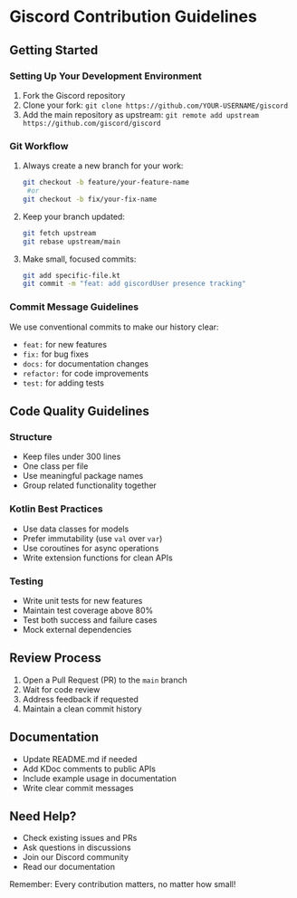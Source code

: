 # Giscord Contribution Guidelines

## Getting Started

### Setting Up Your Development Environment
1. Fork the Giscord repository
2. Clone your fork: `git clone https://github.com/YOUR-USERNAME/giscord`
3. Add the main repository as upstream: `git remote add upstream https://github.com/giscord/giscord`

### Git Workflow
1. Always create a new branch for your work:
   ```bash
   git checkout -b feature/your-feature-name
    #or
   git checkout -b fix/your-fix-name
   ```

2. Keep your branch updated:
   ```bash
   git fetch upstream
   git rebase upstream/main
   ```

3. Make small, focused commits:
   ```bash
   git add specific-file.kt
   git commit -m "feat: add giscordUser presence tracking"
   ```

### Commit Message Guidelines
We use conventional commits to make our history clear:
- `feat:` for new features
- `fix:` for bug fixes
- `docs:` for documentation changes
- `refactor:` for code improvements
- `test:` for adding tests

## Code Quality Guidelines

### Structure
- Keep files under 300 lines
- One class per file
- Use meaningful package names
- Group related functionality together

### Kotlin Best Practices
- Use data classes for models
- Prefer immutability (use `val` over `var`)
- Use coroutines for async operations
- Write extension functions for clean APIs

### Testing
- Write unit tests for new features
- Maintain test coverage above 80%
- Test both success and failure cases
- Mock external dependencies

## Review Process
1. Open a Pull Request (PR) to the `main` branch
2. Wait for code review
3. Address feedback if requested
4. Maintain a clean commit history

## Documentation
- Update README.md if needed
- Add KDoc comments to public APIs
- Include example usage in documentation
- Write clear commit messages

## Need Help?
- Check existing issues and PRs
- Ask questions in discussions
- Join our Discord community
- Read our documentation

Remember: Every contribution matters, no matter how small!